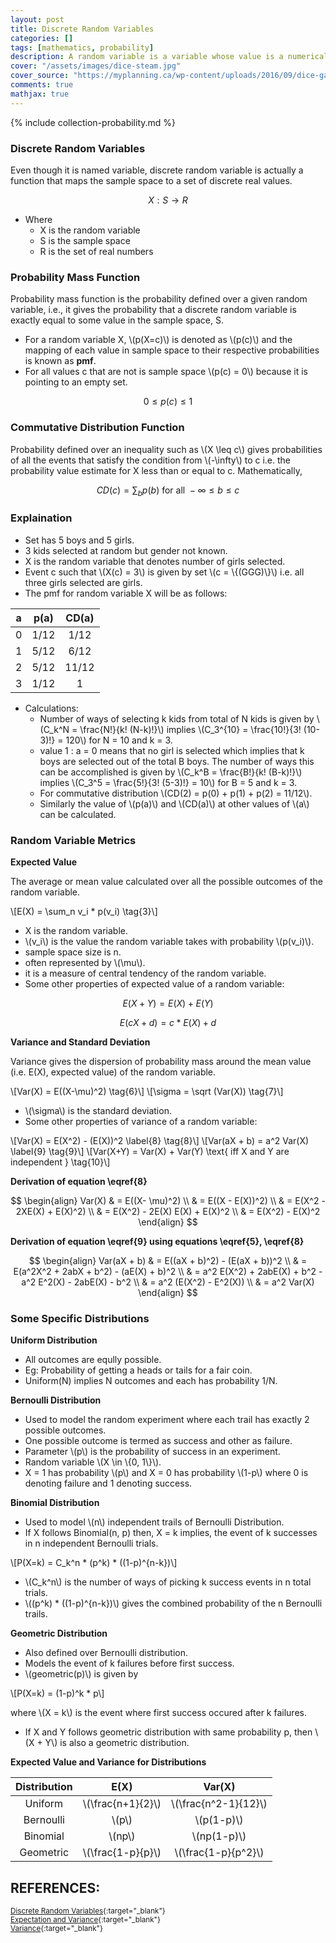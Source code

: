 ```yaml
---
layout: post
title: Discrete Random Variables
categories: []
tags: [mathematics, probability]
description: A random variable is a variable whose value is a numerical outcome of a random phenomenon. A discrete random variable X has a countable number of possible values.
cover: "/assets/images/dice-steam.jpg"
cover_source: "https://myplanning.ca/wp-content/uploads/2016/09/dice-game-black-close-up.jpg"
comments: true
mathjax: true
---
```


{% include collection-probability.md %}

### Discrete Random Variables

Even though it is named variable, discrete random variable is actually a function that maps the sample space to a set of discrete real values.

$$X : S \rightarrow R \tag{1}$$

* Where
  * X is the random variable
  * S is the sample space
  * R is the set of real numbers

### Probability Mass Function

Probability mass function is the probability defined over a given random variable, i.e., it gives the probability that a discrete random variable is exactly equal to some value in the sample space, S.

* For a random variable X, \\(p(X=c)\\) is denoted as \\(p(c)\\) and the mapping of each value in sample space to their respective probabilities is known as **pmf**.
* For all values c that are not is sample space \\(p(c) = 0\\) because it is pointing to an empty set.

$$0 \leq p(c) \leq 1 \tag{2}$$

### Commutative Distribution Function

Probability defined over an inequality such as \\(X \leq c\\) gives probabilities of all the events that satisfy the condition from \\(-\infty\\) to c i.e. the probability value estimate for X less than or equal to c. Mathematically,

$$CD(c) = \sum_b p(b)\text{ for all } -\infty \leq b \leq c \tag{3}$$

### Explaination

* Set has 5 boys and 5 girls.
* 3 kids selected at random but gender not known.
* X is the random variable that denotes number of girls selected.
* Event c such that \\(X(c) = 3\\) is given by set \\(c = \\{(GGG)\\}\\) i.e. all three girls selected are girls.
* The pmf for random variable X will be as follows:

| a | p(a)| CD(a) |
|:-:|:-:|:-:|
| 0 | 1/12  | 1/12 |
| 1 | 5/12  | 6/12 |
| 2 | 5/12  | 11/12 |
| 3 | 1/12  | 1 |

* Calculations:
  * Number of ways of selecting k kids from total of N kids is given by \\(C_k^N = \frac{N!}{k! (N-k)!}\\) implies \\(C_3^{10} = \frac{10!}{3! (10-3)!} = 120\\) for N = 10 and k = 3.
  * value 1 : a = 0 means that no girl is selected which implies that k boys are selected out of the total B boys. The number of ways this can be accomplished is given by \\(C_k^B = \frac{B!}{k! (B-k)!}\\) implies \\(C_3^5 = \frac{5!}{3! (5-3)!} = 10\\) for B = 5 and k = 3.
  * For commutative distribution \\(CD(2) = p(0) + p(1) + p(2) = 11/12\\).
  * Similarly the value of \\(p(a)\\) and \\(CD(a)\\) at other values of \\(a\\) can be calculated.


### Random Variable Metrics

**Expected Value**

The average or mean value calculated over all the possible outcomes of the random variable.

\\[E(X) = \sum_n v_i * p(v_i) \tag{3}\\]

  * X is the random variable.
  * \\(v_i\\) is the value the random variable takes with probability \\(p(v_i)\\).
  * sample space size is  n.
  * often represented by \\(\mu\\).
  * it is a measure of central tendency of the random variable.
  * Some other properties of expected value of a random variable:

$$E(X+Y) = E(X) + E(Y) \tag{4}$$

$$E(cX + d) = c * E(X) + d \label{5} \tag{5}$$

**Variance and Standard Deviation**
    
Variance gives the dispersion of probability mass around the mean value (i.e. E(X), expected value) of the random variable.

\\[Var(X) = E((X-\mu)^2) \tag{6}\\]
\\[\sigma = \sqrt (Var(X)) \tag{7}\\]

  * \\(\sigma\\) is the standard deviation.
  * Some other properties of variance of a random variable:

\\[Var(X) = E(X^2) - (E(X))^2 \label{8} \tag{8}\\]
\\[Var(aX + b) = a^2 Var(X) \label{9} \tag{9}\\]
\\[Var(X+Y) = Var(X) + Var(Y) \text{ iff X and Y are independent } \tag{10}\\]

**Derivation of equation \eqref{8}**

$$
  \begin{align}
    Var(X) & = E((X- \mu)^2) \\
    & = E((X - E(X))^2) \\
    & = E(X^2 - 2XE(X) + E(X)^2) \\
    & = E(X^2) - 2E(X) E(X) + E(X)^2 \\
    & = E(X^2) - E(X)^2
  \end{align}
$$

**Derivation of equation \eqref{9} using equations \eqref{5}, \eqref{8}**

$$
  \begin{align}
    Var(aX + b) & = E((aX + b)^2) - (E(aX + b))^2 \\
    & = E(a^2X^2 + 2abX + b^2) - (aE(X) + b)^2 \\
    & = a^2 E(X^2) + 2abE(X) + b^2 - a^2 E^2(X) - 2abE(X) - b^2 \\
    & = a^2 (E(X^2) - E^2(X)) \\
    & = a^2 Var(X)
  \end{align}
$$


### Some Specific Distributions

**Uniform Distribution**

  * All outcomes are eqully possible. 
  * Eg: Probability of getting a heads or tails for a fair coin. 
  * Uniform(N) implies N outcomes and each has probability 1/N.

**Bernoulli Distribution**

  * Used to model the random experiment where each trail has exactly 2 possible outcomes.
  * One possible outcome is termed as success and other as failure.
  * Parameter \\(p\\) is the probability of success in an experiment.
  * Random variable \\(X \in \\{0, 1\\}\\).
  * X = 1 has probability \\(p\\) and X = 0 has probability \\(1-p\\) where 0 is denoting failure and 1 denoting success.

**Binomial Distribution**

  * Used to model \\(n\\) independent trails of Bernoulli Distribution.
  * If X follows Binomial(n, p) then, X = k implies, the event of k successes in n independent Bernoulli trials.

  \\[P(X=k) = C_k^n * (p^k) * ((1-p)^{n-k})\\]

  * \\(C_k^n\\) is the number of ways of picking k success events in n total trials.
  * \\((p^k) * ((1-p)^{n-k})\\) gives the combined probability of the n Bernoulli trails.

**Geometric Distribution**

  * Also defined over Bernoulli distribution.
  * Models the event of k failures before first success.
  * \\(geometric(p)\\) is given by 

  \\[P(X=k) = (1-p)^k * p\\]

  where \\(X = k\\) is the event where first success occured after k failures.

  * If X and Y follows geometric distribution with same probability p, then \\(X + Y\\) is also a geometric distribution.


**Expected Value and Variance for Distributions**

| Distribution | E(X)| Var(X) |
|:-:|:-:|:-:|
| Uniform | \\(\frac{n+1}{2}\\)  | \\(\frac{n^2-1}{12}\\) |
| Bernoulli | \\(p\\) | \\(p(1-p)\\) |
| Binomial | \\(np\\)  | \\(np(1-p)\\) |
| Geometric | \\(\frac{1-p}{p}\\) | \\(\frac{1-p}{p^2}\\) |



## REFERENCES:

<small>[Discrete Random Variables](https://www.hackerearth.com/practice/machine-learning/prerequisites-of-machine-learning/discrete-random-variables/tutorial/){:target="_blank"}</small><br>
<small>[Expectation and Variance](https://revisionmaths.com/advanced-level-maths-revision/statistics/expectation-and-variance){:target="_blank"}</small><br>
<small>[Variance](https://en.wikipedia.org/wiki/Variance){:target="_blank"}</small>
